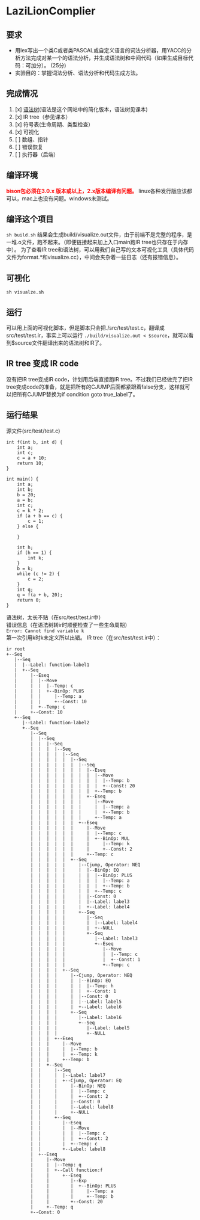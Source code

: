 # LaziLionComplier
## 要求
- 用lex写出一个类C或者类PASCAL或自定义语言的词法分析器，用YACC的分析方法完成对某一个的语法分析，并生成语法树和中间代码（如果生成目标代码：可加分）。 (25分)
- 实验目的：掌握词法分析、语法分析和代码生成方法。 

## 完成情况
1. [x] [语法树](https://www.lysator.liu.se/c/ANSI-C-grammar-y.html)(语法是这个网站中的简化版本，语法树见课本)
2. [x] IR tree（参见课本）
3. [x] 符号表(生命周期、类型检查）
4. [x] 可视化
5. [ ] 数组、指针
6. [ ] 错误恢复
7. [ ] 执行器（后端）

## 编译环境
<b style="color:red">bison包必须在3.0.x 版本或以上，2.x版本编译有问题。</b>
linux各种发行版应该都可以，mac上也没有问题。windows未测试。
## 编译这个项目
```sh build.sh```
结果会生成build/visualize.out文件，由于前端不是完整的程序，是一堆.o文件，跑不起来。（即便链接起来加上入口main跑IR tree也只存在于内存中）。
为了查看IR tree和语法树，可以用我们自己写的文本可视化工具（具体代码文件为format.*和visualize.cc），中间会夹杂着一些日志（还有报错信息）。
## 可视化
```sh visualze.sh```
## 运行
可以用上面的可视化脚本，但是脚本只会把./src/test/test.c，翻译成src/test/test.ir，事实上可以运行
```./build/visualize.out < $source```，就可以看到$source文件翻译出来的语法树和IR了。

## IR tree 变成 IR code
没有把IR tree变成IR code，计划用后端直接跑IR tree。不过我们已经做完了把IR tree变成code的准备，就是把所有的CJUMP后面都紧跟着false分支，这样就可以把所有CJUMP替换为if condition goto true_label了。

## 运行结果
源文件(src/test/test.c)
```
int f(int b, int d) {
    int a;
    int c;
    c = a + 10;
    return 10;
}

int main() {
    int a;
    int b;
    b = 20;
    a = b;
    int c;
    c = k * 2;
    if (a + b == c) {
        c = 1;
    } else {

    }

    int h;
    if (h == 1) {
        int k;
    }
    b = k;
    while (c != 2) {
        c = 2;
    }
    int q;
    q = f(a + b, 20);
    return 0;
}

```
语法树，太长不贴（在src/test/test.ir中）  
错误信息（在语法树转ir时顺便检查了一些生命周期）  
```Error: Cannot find variable k```  
第一次引用k时k未定义所以出错。
IR tree（在src/test/test.ir中）：
```
ir root
+--Seq
   |--Seq
   |  |--Label: function-label1
   |  +--Seq
   |     |--Eseq
   |     |  |--Move
   |     |  |  |--Temp: c
   |     |  |  +--BinOp: PLUS
   |     |  |     |--Temp: a
   |     |  |     +--Const: 10
   |     |  +--Temp: c
   |     +--Const: 10
   +--Seq
      |--Label: function-label2
      +--Seq
         |--Seq
         |  |--Seq
         |  |  |--Seq
         |  |  |  |--Seq
         |  |  |  |  |--Seq
         |  |  |  |  |  |--Seq
         |  |  |  |  |  |  |--Seq
         |  |  |  |  |  |  |  |--Eseq
         |  |  |  |  |  |  |  |  |--Move
         |  |  |  |  |  |  |  |  |  |--Temp: b
         |  |  |  |  |  |  |  |  |  +--Const: 20
         |  |  |  |  |  |  |  |  +--Temp: b
         |  |  |  |  |  |  |  +--Eseq
         |  |  |  |  |  |  |     |--Move
         |  |  |  |  |  |  |     |  |--Temp: a
         |  |  |  |  |  |  |     |  +--Temp: b
         |  |  |  |  |  |  |     +--Temp: a
         |  |  |  |  |  |  +--Eseq
         |  |  |  |  |  |     |--Move
         |  |  |  |  |  |     |  |--Temp: c
         |  |  |  |  |  |     |  +--BinOp: MUL
         |  |  |  |  |  |     |     |--Temp: k
         |  |  |  |  |  |     |     +--Const: 2
         |  |  |  |  |  |     +--Temp: c
         |  |  |  |  |  +--Seq
         |  |  |  |  |     |--Cjump, Operator: NEQ
         |  |  |  |  |     |  |--BinOp: EQ
         |  |  |  |  |     |  |  |--BinOp: PLUS
         |  |  |  |  |     |  |  |  |--Temp: a
         |  |  |  |  |     |  |  |  +--Temp: b
         |  |  |  |  |     |  |  +--Temp: c
         |  |  |  |  |     |  |--Const: 0
         |  |  |  |  |     |  |--Label: label3
         |  |  |  |  |     |  +--Label: label4
         |  |  |  |  |     +--Seq
         |  |  |  |  |        |--Seq
         |  |  |  |  |        |  |--Label: label4
         |  |  |  |  |        |  +--NULL
         |  |  |  |  |        +--Seq
         |  |  |  |  |           |--Label: label3
         |  |  |  |  |           +--Eseq
         |  |  |  |  |              |--Move
         |  |  |  |  |              |  |--Temp: c
         |  |  |  |  |              |  +--Const: 1
         |  |  |  |  |              +--Temp: c
         |  |  |  |  +--Seq
         |  |  |  |     |--Cjump, Operator: NEQ
         |  |  |  |     |  |--BinOp: EQ
         |  |  |  |     |  |  |--Temp: h
         |  |  |  |     |  |  +--Const: 1
         |  |  |  |     |  |--Const: 0
         |  |  |  |     |  |--Label: label5
         |  |  |  |     |  +--Label: label6
         |  |  |  |     +--Seq
         |  |  |  |        |--Label: label6
         |  |  |  |        +--Seq
         |  |  |  |           |--Label: label5
         |  |  |  |           +--NULL
         |  |  |  +--Eseq
         |  |  |     |--Move
         |  |  |     |  |--Temp: b
         |  |  |     |  +--Temp: k
         |  |  |     +--Temp: b
         |  |  +--Seq
         |  |     |--Seq
         |  |     |  |--Label: label7
         |  |     |  +--Cjump, Operator: EQ
         |  |     |     |--BinOp: NEQ
         |  |     |     |  |--Temp: c
         |  |     |     |  +--Const: 2
         |  |     |     |--Const: 0
         |  |     |     |--Label: label8
         |  |     |     +--NULL
         |  |     +--Seq
         |  |        |--Eseq
         |  |        |  |--Move
         |  |        |  |  |--Temp: c
         |  |        |  |  +--Const: 2
         |  |        |  +--Temp: c
         |  |        +--Label: label8
         |  +--Eseq
         |     |--Move
         |     |  |--Temp: q
         |     |  +--Call function:f
         |     |     +--Eseq
         |     |        |--Exp
         |     |        |  +--BinOp: PLUS
         |     |        |     |--Temp: a
         |     |        |     +--Temp: b
         |     |        +--Const: 20
         |     +--Temp: q
         +--Const: 0
```
